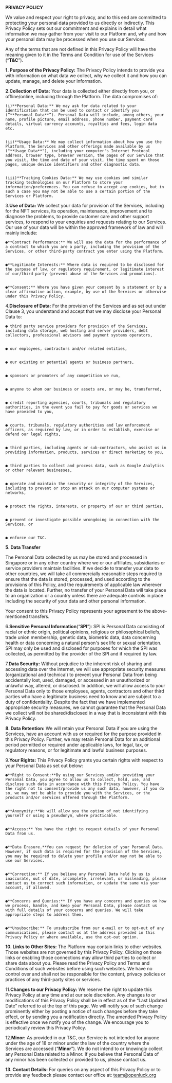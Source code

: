 
**PRIVACY POLICY**


We value and respect your right to privacy, and to this end are committed to protecting your personal data provided to us directly or indirectly. This Privacy Policy sets out our commitment and explains in detail what information we may gather from your visit to our Platform and, why and how your personal data may be processed when you use our Services. 

Any of the terms that are not defined in this Privacy Policy will have the meaning given to it in the Terms and Condition for use of the Services (“**T&C**”). 


**1. Purpose of the Privacy Policy:** The Privacy Policy intends to provide you with information on what data we collect, why we collect it and how you can update, manage, and delete your information. 


**2.Collection of Data:** Your data is collected either directly from you, or offline/online, including through the Platform. The data compromises of: 


    (i)**Personal Data:** We may ask for data related to your identification that can be used to contact or identify you (“**Personal Data**”). Personal Data will include, among others, your name, profile picture, email address, phone number, payment card details, virtual currency accounts, royalties and fees, login data etc. 


    (ii)**Usage Data:** We may collect information about how you use the Platform, the Services and other offerings made available by us ("**Usage Data**"), including your computer's Internet Protocol address, browser type, browser version, the pages of our Service that you visit, the time and date of your visit, the time spent on those pages, unique device identifiers and other diagnostic data. 


    (iii)**Tracking Cookies Data:** We may use cookies and similar tracking technologies on our Platform to store your information/preferences. You can refuse to accept any cookies, but in such a case you may not be able to use a certain portion of the Services or Platform. 


3.**Use of Data:** We collect your data for provision of the Services, including for the NFT services, its operation, maintenance, improvement and to diagnose the problems, to provide customer care and other support services, to respond to your enquiries and requests relating to our Services. Our use of your data will be within the approved framework of law and will mainly include: 


    ●**Contract Performance:** We will use the data for the performance of a contract to which you are a party, including the provision of the Services, or other third-party contract you enter using the Platform. 


    ●**Legitimate Interests:** Where data is required to be disclosed for the purpose of law, or regulatory requirement, or legitimate interest of our/third party (prevent abuse of the Services and promotions). 


    ●**Consent:** Where you have given your consent by a statement or by a clear affirmative action, example, by use of the Services or otherwise under this Privacy Policy. 


4.**Disclosure of Data:** For the provision of the Services and as set out under Clause 3, you understand and accept that we may disclose your Personal Data to:


    ● third party service providers for provision of the Services, including data storage, web hosting and server providers, debt collectors, professional advisors and payment systems operators, 


    ● our employees, contractors and/or related entities, 


    ● our existing or potential agents or business partners, 


    ● sponsors or promoters of any competition we run, 


    ● anyone to whom our business or assets are, or may be, transferred, 


    ● credit reporting agencies, courts, tribunals and regulatory authorities, in the event you fail to pay for goods or services we have provided to you, 


    ● courts, tribunals, regulatory authorities and law enforcement officers, as required by law, or in order to establish, exercise or defend our legal rights, 


    ● third parties, including agents or sub-contractors, who assist us in providing information, products, services or direct marketing to you, 


    ● third parties to collect and process data, such as Google Analytics or other relevant businesses, 


    ● operate and maintain the security or integrity of the Services, including to prevent or stop an attack on our computer systems or networks, 


    ● protect the rights, interests, or property of our or third parties, 


    ● prevent or investigate possible wrongdoing in connection with the Services, or


    ● enforce our T&C. 


**5. Data Transfer**


The Personal Data collected by us may be stored and processed in Singapore or in any other country where we or our affiliates, subsidiaries or service providers maintain facilities. If we decide to transfer your data to other countries, we will take all commercially reasonable steps required to ensure that the data is stored, processed, and used according to the provisions of this Policy, and the requirements of applicable law wherever the data is located. Further, no transfer of your Personal Data will take place to an organization or a country unless there are adequate controls in place including the security of your data and other personal information. 


Your consent to this Privacy Policy represents your agreement to the above-mentioned transfers. 


6.**Sensitive Personal Information**(“**SPI**”): SPI is Personal Data consisting of racial or ethnic origin, political opinions, religious or philosophical beliefs, trade union membership, genetic data, biometric data, data concerning health or data concerning a natural person's sex life or sexual orientation. SPI may only be used and disclosed for purposes for which the SPI was collected, as permitted by the provider of the SPI and if required by law. 


7.**Data Security:** Without prejudice to the inherent risk of sharing and accessing data over the internet, we will use appropriate security measures (organizational and technical) to prevent your Personal Data from being accidentally lost, used, damaged, or accessed in an unauthorized or unlawful way, altered, or disclosed. In addition, we will allow access to your Personal Data only to those employees, agents, contractors and other third parties who have a legitimate business need to know and are subject to a duty of confidentiality. Despite the fact that we have implemented appropriate security measures, we cannot guarantee that the Personal Data we collect will not be shared/disclosed in a way that is inconsistent with this Privacy Policy.


**8. Data Retention:** We will retain your Personal Data if you are using the Services, have an account with us or required for the purpose provided in this Privacy Policy. Further, we may retain Personal Data for an additional period permitted or required under applicable laws, for legal, tax, or regulatory reasons, or for legitimate and lawful business purposes. 


9.**Your Rights:** This Privacy Policy grants you certain rights with respect to your Personal Data as set out below: 


    ●**Right to Consent:**By using our Services and/or providing your Personal Data, you agree to allow us to collect, hold, use, and disclose such data in accordance with this Privacy Policy. You have the right not to consent/provide us any such data, however, if you do so, we may not be able to provide you with the Services, or the products and/or services offered through the Platform. 


    ●**Anonymity:**We will allow you the option of not identifying yourself or using a pseudonym, where practicable. 


    ●**Access:** You have the right to request details of your Personal Data from us.


    ●**Data Erasure.**You can request for deletion of your Personal Data. However, if such data is required for the provision of the Services, you may be required to delete your profile and/or may not be able to use our Services. 


    ●**Correction:** If you believe any Personal Data held by us is inaccurate, out of date, incomplete, irrelevant, or misleading, please contact us to correct such information, or update the same via your account, if allowed. 


    ●**Concerns and Queries:** If you have any concerns and queries on how we process, handle, and keep your Personal Data, please contact us with full details of your concerns and queries. We will take appropriate steps to address them. 


    ●**Unsubscribe:** To unsubscribe from our e-mail or to opt-out of any communications, please contact us at the address provided in this Privacy Policy or where available, use the opt-out option. 


**10. Links to Other Sites:** The Platform may contain links to other websites. Those websites are not governed by this Privacy Policy. Clicking on those links or enabling those connections may allow third parties to collect or share data about you. Please read the Privacy Policy and Terms and Conditions of such websites before using such websites. We have no control over and shall not be responsible for the content, privacy policies or practices of any third-party sites or services. 


11.**Changes to our Privacy Policy:** We reserve the right to update this Privacy Policy at any time and at our sole discretion. Any changes to or modifications of this Privacy Policy shall be in effect as of the “Last Updated Date” referred to at the top of this page. We will notify you of such change prominently either by posting a notice of such changes before they take effect, or by sending you a notification directly. The amended Privacy Policy is effective once we notify you of the change. We encourage you to periodically review this Privacy Policy. 


12.**Minor:** As provided in our T&C, our Service is not intended for anyone under the age of 18 or minor under the law of the country where the Services are accessed (“**Minor**”). We do not intend to or knowingly collect any Personal Data related to a Minor. If you believe that Personal Data of any minor has been collected or provided to us, please contact us. 


**13. Contact Details:** For queries on any aspect of this Privacy Policy or to provide any feedback please contact our office at: team@openluck.org
